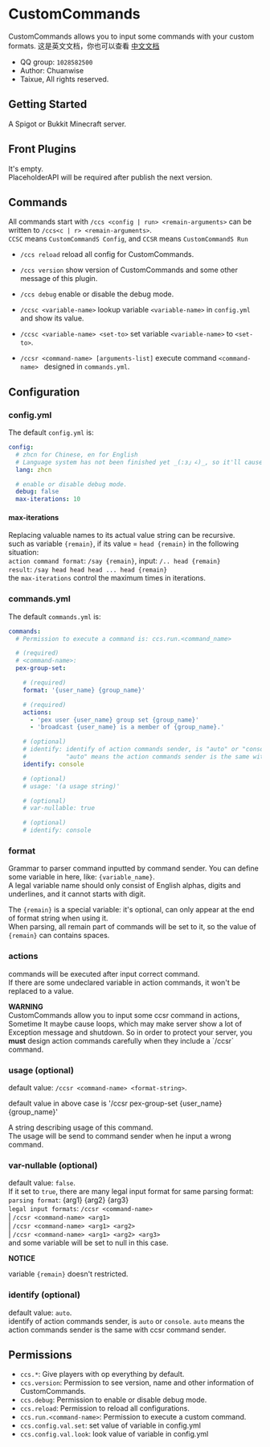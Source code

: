 # CustomCommands
CustomCommands allows you to input some commands with your custom formats.
这是英文文档，你也可以查看 [中文文档](https://github.com/Chuanwise/CustomCommands/tree/main/README_ZHCN.md)

* QQ group: `1028582500`
* Author: Chuanwise
* Taixue, All rights reserved.

## Getting Started
A Spigot or Bukkit Minecraft server.

## Front Plugins
It's empty.<br>
PlaceholderAPI will be required after publish the next version.

## Commands
All commands start with `/ccs <config | run> <remain-arguments>` can be written to `/ccs<c | r> <remain-arguments>`.<br>
`CCSC` means `CustomCommandS Config`, and `CCSR` means `CustomCommandS Run`

* `/ccs reload`                   reload all config for CustomCommands.
* `/ccs version`                  show version of CustomCommands and some other message of this plugin.
* `/ccs debug`                    enable or disable the debug mode.

* `/ccsc <variable-name>`                 lookup variable `<variable-name>` in `config.yml` and show its value.
* `/ccsc <variable-name> <set-to>`        set variable `<variable-name>` to `<set-to>`.

* `/ccsr <command-name> [arguments-list]` execute command `<command-name> ` designed in `commands.yml`.

## Configuration
### config.yml
The default `config.yml` is:

```yaml
config:       
  # zhcn for Chinese, en for English
  # Language system has not been finished yet _(:з」∠)_, so it'll cause nothing if you change this value.
  lang: zhcn

  # enable or disable debug mode.
  debug: false
  max-iterations: 10
```
#### max-iterations
Replacing valuable names to its actual value string can be recursive.<br>
such as variable `{remain}`, if its value = `head {remain}` in the following situation:<br>
`action command format`: `/say {remain}`, input: `/.. head {remain}`<br>
`result`: `/say head head head ... head {remain}`<br>
the `max-iterations` control the maximum times in iterations.

### commands.yml
The default `commands.yml` is:

```yaml
commands:
  # Permission to execute a command is: ccs.run.<command_name>

  # (required)
  # <command-name>:
  pex-group-set:

    # (required)
    format: '{user_name} {group_name}'

    # (required)
    actions:
      - 'pex user {user_name} group set {group_name}'
      - 'broadcast {user_name} is a member of {group_name}.'

    # (optional)
    # identify: identify of action commands sender, is "auto" or "console".
    #           "auto" means the action commands sender is the same with ccsr command sender.
    identify: console

    # (optional)
    # usage: '(a usage string)'

    # (optional)
    # var-nullable: true

    # (optional)
    # identify: console
```
### format
Grammar to parser command inputted by command sender. You can define some variable in here, like: `{variable_name}`.<br>
A legal variable name should only consist of English alphas, digits and underlines, and it cannot starts with digit.<br>

The `{remain}` is a special variable: it's optional, can only appear at the end of format string when using it.<br>
When parsing, all remain part of commands will be set to it, so the value of `{remain}` can contains spaces.

### actions
commands will be executed after input correct command.<br>
If there are some undeclared variable in action commands, it won't be replaced to a value.

<p><b>WARNING</b><br> CustomCommands allow you to input some ccsr command in actions, Sometime It maybe cause loops, which may make server show a lot of Exception message and shutdown. So in order to protect your server, you <b>must</b> design action commands carefully when they include a `/ccsr` command.

### usage (optional)
default value: `/ccsr <command-name> <format-string>`.<br>

default value in above case is '/ccsr pex-group-set {user_name} {group_name}'

<p>A string describing usage of this command.<br>
The usage will be send to command sender when he input a wrong command.<br>

### var-nullable (optional)
default value: `false`.<br>
If it set to `true`, there are many legal input format for same parsing format:<br>
`parsing format`: {arg1} {arg2} {arg3}<br>
`legal input formats`: `/ccsr <command-name>`<br>
                     | `/ccsr <command-name> <arg1>`<br>
                     | `/ccsr <command-name> <arg1> <arg2>`<br>
                     | `/ccsr <command-name> <arg1> <arg2> <arg3>`<br>
and some variable will be set to null in this case.

<b>NOTICE</b><br>

variable `{remain}` doesn't restricted.

### identify (optional)
default value: `auto`.<br>
identify of action commands sender, is `auto` or `console`. `auto` means the action commands sender is the same with ccsr command sender.


## Permissions
* `ccs.*`: Give players with op everything by default.
* `ccs.version`: Permission to see version, name and other information of CustomCommands.
* `ccs.debug`: Permission to enable or disable debug mode.
* `ccs.reload`: Permission to reload all configurations.
* `ccs.run.<command-name>`: Permission to execute a custom command.
* `ccs.config.val.set`: set value of variable in config.yml
* `ccs.config.val.look`: look value of variable in config.yml